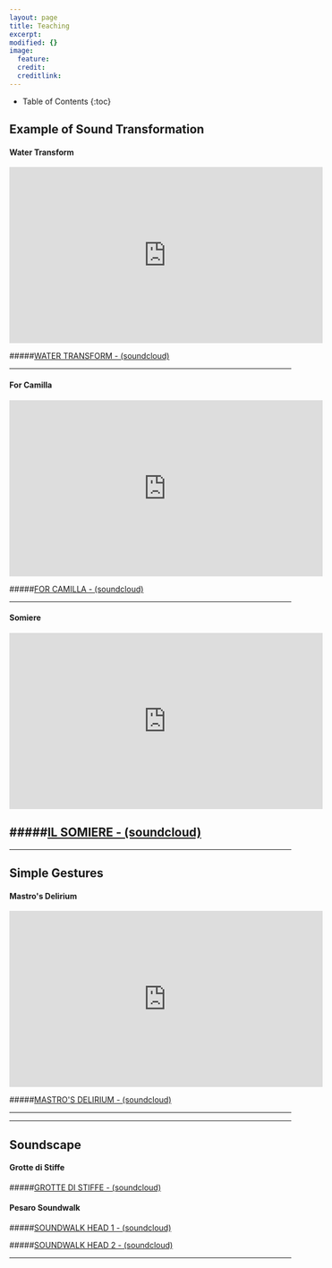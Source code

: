 ```yaml
---
layout: page
title: Teaching
excerpt: 
modified: {} 
image:
  feature: 
  credit: 
  creditlink: 
---
```


* Table of Contents
{:toc}

## Example of Sound Transformation 

#### Water Transform

<iframe width="560" height="315" src="https://www.youtube.com/embed/uHYPPBytZ8I" frameborder="0" allowfullscreen></iframe>

#####[WATER TRANSFORM - (soundcloud)](https://soundcloud.com/anthony-di-furia/example-water-transform) 

---

#### For Camilla

<iframe width="560" height="315" src="https://www.youtube.com/embed/EdN8uVzsLQ8" frameborder="0" allowfullscreen></iframe>


#####[FOR CAMILLA - (soundcloud)](https://soundcloud.com/anthony-di-furia/for-camilla) 

---

#### Somiere

<iframe width="560" height="315" src="https://www.youtube.com/embed/5LBgWs2t5bQ" frameborder="0" allowfullscreen></iframe>


#####[IL SOMIERE - (soundcloud)](https://soundcloud.com/anthony-di-furia/il-somiere) 
---


---

## Simple Gestures 

#### Mastro's Delirium

<iframe width="560" height="315" src="https://www.youtube.com/embed/h6kPW8sF5PQ" frameborder="0" allowfullscreen></iframe>

#####[MASTRO'S DELIRIUM - (soundcloud)](https://soundcloud.com/anthony-di-furia/mastros-delirium)

---

---

## Soundscape 

#### Grotte di Stiffe

#####[GROTTE DI STIFFE - (soundcloud)](https://soundcloud.com/anthony-di-furia/grotte-di-stiffe)


#### Pesaro Soundwalk

#####[SOUNDWALK HEAD 1 - (soundcloud)](https://soundcloud.com/anthony-di-furia/soundscape-pesaro-1)

#####[SOUNDWALK HEAD 2 - (soundcloud)](https://soundcloud.com/anthony-di-furia/soundscape-pesaro-2)


---




